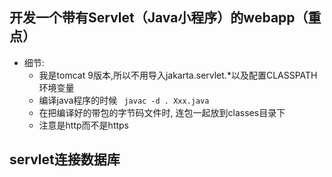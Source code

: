 ## 开发一个带有Servlet（Java小程序）的webapp（重点）

- 细节:
  - 我是tomcat 9版本,所以不用导入jakarta.servlet.*以及配置CLASSPATH环境变量
  - 编译java程序的时候 ``` javac -d . Xxx.java```
  - 在把编译好的带包的字节码文件时, 连包一起放到classes目录下
  - 注意是http而不是https

## servlet连接数据库

